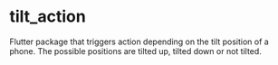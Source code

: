 # tilt_action

Flutter package that triggers action depending on the tilt position of a phone. The possible positions are tilted up, tilted down or not tilted.